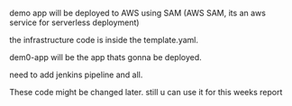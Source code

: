 demo app will be deployed to AWS using SAM (AWS SAM, its an aws service for serverless deployment)

the infrastructure code is inside the template.yaml.

dem0-app will be the app thats gonna be deployed. 

need to add jenkins pipeline and all.

These code might be changed later. still u can use it for this weeks report